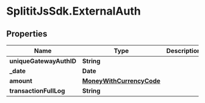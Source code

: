 # SplititJsSdk.ExternalAuth

## Properties

Name | Type | Description | Notes
------------ | ------------- | ------------- | -------------
**uniqueGatewayAuthID** | **String** |  | [optional] 
**_date** | **Date** |  | 
**amount** | [**MoneyWithCurrencyCode**](MoneyWithCurrencyCode.md) |  | [optional] 
**transactionFullLog** | **String** |  | [optional] 


